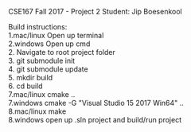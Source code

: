 CSE167 Fall 2017 - Project 2
Student: Jip Boesenkool  
  
Build instructions:  
1.mac/linux   Open up terminal  
2.windows     Open up cmd  
2.            Navigate to root project folder  
3.            git submodule init  
4.            git submodule update  
5.            mkdir build  
6.            cd build  
7.mac/linux   cmake ..  
7.windows     cmake -G "Visual Studio 15 2017 Win64" ..  
8.mac/linux   make  
8.windows     open up .sln project and build/run project  
